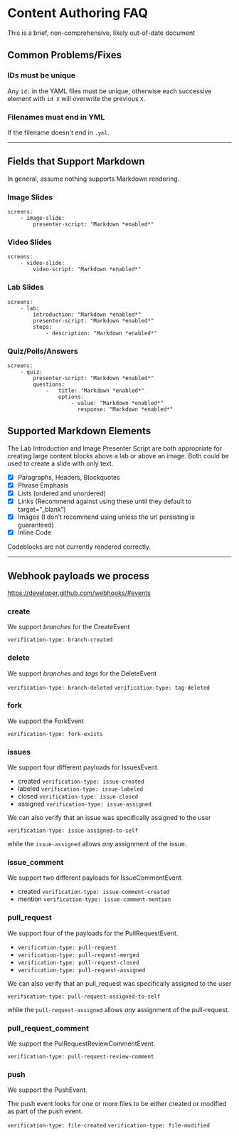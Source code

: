 # Content Authoring FAQ
This is a brief, non-comprehensive, likely out-of-date document

## Common Problems/Fixes

### IDs must be unique
Any `id:` in the YAML files must be unique, otherwise each successive element with `id X` will overwrite the previous `X`.

### Filenames must end in YML
If the filename doesn't end in `.yml`.

--- 

## Fields that Support Markdown
In general, assume nothing supports Markdown rendering.

### Image Slides
```
screens:
	- image-slide:
	  	presenter-script: "Markdown *enabled*"
```

### Video Slides
```
screens:
	- video-slide:
	  	video-script: "Markdown *enabled*"
```

### Lab Slides
```
screens:
	- lab:
		introduction: "Markdown *enabled*"
		presenter-script: "Markdown *enabled*"
		steps:
	  		- description: "Markdown *enabled*"
```

### Quiz/Polls/Answers
```
screens:
	- quiz:
		presenter-script: "Markdown *enabled*"
		questions:
			-	title: "Markdown *enabled*"
				options:
					- value: "Markdown *enabled*"
					  response: "Markdown *enabled*"
```

## Supported Markdown Elements

The Lab Introduction and Image Presenter Script are both appropriate for creating large content blocks above a lab or above an image. Both could be used to create a slide with only text.

- [x] Paragraphs, Headers, Blockquotes 
- [x] Phrase Emphasis
- [x] Lists (ordered and unordered)
- [x] Links (Recommend against using these until they default to target=”_blank”)
- [x] Images (I don’t recommend using unless the url persisting is guaranteed)
- [x] Inline Code

Codeblocks are not currently rendered correctly.

---

## Webhook payloads we process

https://developer.github.com/webhooks/#events

### create
We support *branches* for the CreateEvent

`verification-type: branch-created`

### delete
We support *branches* and *tags* for the DeleteEvent

`verification-type: branch-deleted`
`verification-type: tag-deleted`

### fork
We support the ForkEvent

`verification-type: fork-exists`

### issues
We support four different payloads for IssuesEvent.

* created `verification-type: issue-created`
* labeled `verification-type: issue-labeled`
* closed `verification-type: issue-closed`
* assigned `verification-type: issue-assigned`

We can also verify that an issue was specifically assigned to the user

`verification-type: issue-assigned-to-self`

while the `issue-assigned` allows *any* assignment of the issue.

### issue_comment

We support two different payloads for IssueCommentEvent.

* created `verification-type: issue-comment-created`
* mention `verification-type: issue-comment-mention`

### pull_request

We support four of the payloads for the PullRequestEvent.

* `verification-type: pull-request`
* `verification-type: pull-request-merged`
* `verification-type: pull-request-closed`
* `verification-type: pull-request-assigned`

We can also verify that an pull_request was specifically assigned to the user

`verification-type: pull-request-assigned-to-self`

while the `pull-request-assigned` allows *any* assignment of the pull-request.


### pull\_request_comment

We support the PulRequestReviewCommentEvent.

`verification-type: pull-request-review-comment`

### push

We support the PushEvent.

The push event looks for one or more files to be either created or modified as part of the push event.

`verification-type: file-created`
`verification-type: file-modified`
